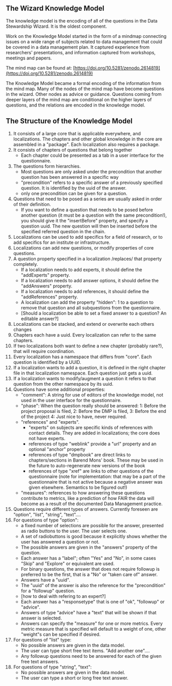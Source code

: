 ## The Wizard Knowledge Model 

The knowledge model is the encoding of all of the questions in the Data
Stewardship Wizard. It is the oldest component.

Work on the Knowledge Model started in the form of a mindmap connecting issues
on a wide range of subjects related to data management that could be covered
in a data management plan. It captured experience from researchers'
presentations, and information captured from workshops, meetings and papers.

The mind map can be found at: [https://doi.org/10.5281/zenodo.2614819](https://doi.org/10.5281/zenodo.2614819)

The Knowledge Model became a formal encoding of the information from the mind
map. Many of the nodes of the mind map have become questions in the wizard.
Other nodes as advice or guidance.
Questions coming from deeper layers of the mind map are conditional on the
higher layers of questions, and the relations are encoded in the knowledge
model. 

## The Structure of the Knowledge Model

1. It consists of a large core that is applicable everywhere, and
   localizations. The chapters and other global knowledge in the core are assembled in a
   "package". Each localization also requires a package.
2. It consists of chapters of questions that belong together
    * Each chapter could be presented as a tab in a user interface for the questionnaire.
3. The questions form hierarchies.
    * Most questions are only asked under the precondition that another question 
      has been answered in a specific way
    * "precondition" refers to a specific answer of a previously specified
      question. It is identified by the uuid of the answer.
    * only one precondition can be given for a question.
4. Questions that need to be posed as a series are usually asked in order of their definition.
    * If you want to define a question that needs to be posed before another
      question (it must be a question with the same precondition!), you should
      give it the "insertBefore" property, and specify a question uuid. The new 
      question will then be inserted before the specified referred question in the chain.
5. Localizations can be used to add specifics for a field of research, or to add 
   specifics for an institute or infrastructure.
6. Localizations can add new questions, or modify properties of core questions.
7. A question property specified in a localization /replaces/ that property completely.
    * If a localization needs to add experts, it should define the "addExperts" property.
    * If a localization needs to add answer options, it should define the "addAnswers" property.
    * If a localization needs to add references, it should define the "addReferences" property.
    * A localization can add the property "hidden": 1 to a question to remove 
      that question and all subquestions from the questionnaire.
    * [Should a localization be able to set a fixed answer to a question? An
      editable answer?]
8. Localizations can be stacked, and extend or overwrite each others changes
9. Chapters each have a uuid. Every localization can refer to the same chapters. 
10. If two localizations both want to define a new chapter (probably rare?), that 
    will require coordination.
11. Every localization has a namespace that differs from "core". 
    Each question is identified by a UUID.
12. If a localization wants to add a question, it is defined in the right
    chapter file in that localization namespace. Each question just gets a uuid.
13. If a localization wants to modify/augment a question it refers to that
    question from the other namespace by its uuid.
14. Questions have some additional properties:
     * "comment": A string for use of editors of the knowledge model, not used
       in the user interface for the questionnaire.
     * "phase": When the question really should be answered: 1: Before the
       project proposal is filed, 2: Before the DMP is filed, 3: Before the end
       of the project 4: Just nice to have, never required.
     * "references" and "experts".
        * "experts" on subjects are specific kinds of references with contact details. 
          They are added in localizations; the core does not have experts.
        * references of type "weblink" provide a "url" property and an optional "anchor" property
        * references of type "dmpbook" are direct links to chapters/sections in Barend Mons' book. 
          These may be used in the future to auto-regenerate new versions of the book
        * references of type "xref" are links to other questions of the questionnaire 
         (note for implementation: that may be a part of the questionnaire that is not active 
          because a negative answer was given elsewhere. Semantics to be figured out!)
      * "measures": references to how answering these questions contribute to
        metrics, like a prediction of how FAIR the data will become as a
        result of the documented Data Management practice.
15. Questions require different types of answers. Currently foreseen are "option", "list", 
    "string", "text"....
16. For questions of type "option":
     * a fixed number of selections are possible for the answer, presented as radio 
       buttons to the user. The user selects one.
     * A set of radiobuttons is good because it explicitly shows whether the user 
       has answered a question or not.
     * The possible answers are given in the "answers" property of the question.
     * Each answer has a "label"; often "Yes" and "No", in some cases "Skip" and
       "Explore" or equivalent are used.
     * For binary questions, the answer that does not require followup is preferred to be the first, 
       that is a "No" or "taken care of" answer.
     * Answers have a "uuid".
     * The "uuid" of the answer is also the reference for the "precondition" for a "followup" question.
     * [how to deal with refering to an expert?]
     * Each answer has a "responsetype" that is one of "ok", "followup" or "advice".
     * Answers of type "advice" have a "text" that will be shown if that answer is selected.
     * Answers can specify the "measure" for one or more metrics. Every metric
       measure that is specified will default to a weight of one, other
       "weight"s can be specified if desired.
17. For questions of "list" type:
     * No possible answers are given in the data model.
     * The user can type short free text items. "Add another one"....
     * Any followup questions need to be answered for each of the given free text answers.
18. For questions of type "string", "text":
     * No possible answers are given in the data model.
     * The user can type a short or long free text answer.
